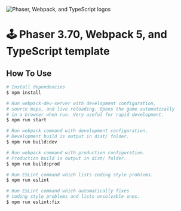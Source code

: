 ![Phaser, Webpack, and TypeScript logos](https://user-images.githubusercontent.com/7340300/207882386-42fd2b51-e44e-40d7-8d10-710b45da1c1d.png)


# 🕹️ Phaser 3.70, Webpack 5, and TypeScript template

## How To Use

```bash
# Install dependencies
$ npm install

# Run webpack-dev-server with development configuration,
# source maps, and live reloading. Opens the game automatically
# in a browser when run. Very useful for rapid development.
$ npm run start

# Run webpack command with development configuration.
# Development build is output in dist/ folder.
$ npm run build:dev

# Run webpack command with production configuration.
# Production build is output in dist/ folder.
$ npm run build:prod

# Run ESLint command which lists coding style problems.
$ npm run eslint

# Run ESLint command which automatically fixes
# coding style problems and lists unsolvable ones.
$ npm run eslint:fix
```
